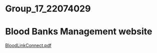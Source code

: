 # Group_17_22074029
# Blood Banks Management website
[BloodLinkConnect.pdf](https://github.com/nandini11509/Group_17_22074029/files/13284177/BloodLinkConnect.pdf)
